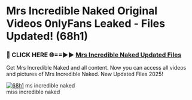 # Mrs Incredible Naked Original Videos 0nlyFans Leaked - Files Updated! (68h1)

<h3>🔴 CLICK HERE 🌐==►► <a href="https://tinyurl.com/yckcrads" rel="nofollow">Mrs Incredible Naked Updated Files</a></h3>

Get Mrs Incredible Naked and all content. Now you can access all videos and pictures of Mrs Incredible Naked. New Updated Files 2025!

[![68h1](https://i.imgur.com/hpKpOFt.gif)](https://tinyurl.com/yckcrads)
ms incredible naked<br>
miss incredible naked